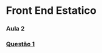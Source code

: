 # Front End Estatico

<h3>Aula 2<h3/>
<a href = "https://mosilva.github.io/FrontEndEstatico/Exercicio/2/questao1.html"> Questão 1<a/>
